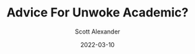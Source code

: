 ---
layout: podcast
title: "Advice For Unwoke Academic?"
author: Scott Alexander
description: https://astralcodexten.substack.com/p/advice-for-unwoke-academic
date: 2022-03-10
length: 2165871
duration: 541
guid: advice-for-unwoke-academic
---